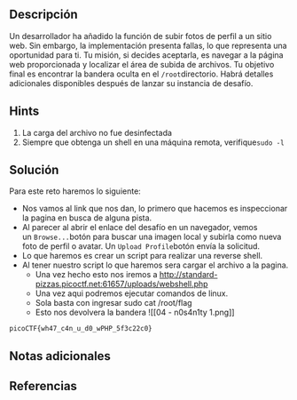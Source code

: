 ## **Descripción**
Un desarrollador ha añadido la función de subir fotos de perfil a un sitio web. Sin embargo, la implementación presenta fallas, lo que representa una oportunidad para ti. Tu misión, si decides aceptarla, es navegar a la página web proporcionada y localizar el área de subida de archivos. Tu objetivo final es encontrar la bandera oculta en el `/root`directorio.
Habrá detalles adicionales disponibles después de lanzar su instancia de desafío.
## Hints
1. La carga del archivo no fue desinfectada
2. Siempre que obtenga un shell en una máquina remota, verifique`sudo -l`
## **Solución** 
Para este reto haremos lo siguiente:
- Nos vamos al link que nos dan, lo primero que hacemos es inspeccionar la pagina en busca de alguna pista.
- Al parecer al abrir el enlace del desafío en un navegador, vemos un `Browse...`botón para buscar una imagen local y subirla como nueva foto de perfil o avatar. Un `Upload Profile`botón envía la solicitud.
- Lo que haremos es crear un script para realizar una reverse shell.
- Al tener nuestro script lo que haremos sera cargar el archivo a la pagina.
	- Una vez hecho esto nos iremos a http://standard-pizzas.picoctf.net:61657/uploads/webshell.php
	- Una vez aqui podremos ejecutar comandos de linux.
	- Sola basta con ingresar sudo cat /root/flag
	- Esto nos devolvera la bandera
![[04 - n0s4n1ty 1.png]]

```
picoCTF{wh47_c4n_u_d0_wPHP_5f3c22c0}
```

## **Notas adicionales**

## **Referencias**